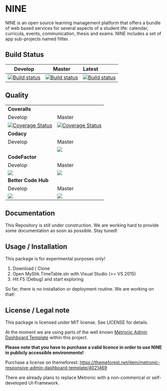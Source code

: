 # NINE
NINE is an open source learning management platform that offers a bundle of web based services for several aspects of a student life: calendar, curricula, events, communication, thesis and exams. NINE includes a set of app sub-projects named fillter.

## Build Status

|Develop|Master|Latest|
|:--:|:--:|:--|
|[![Build status](https://ci.appveyor.com/api/projects/status/lmlo7ee7aniloxyu/branch/master?svg=true)](https://ci.appveyor.com/project/AccelerateX/nine/branch/develop)|[![Build status](https://ci.appveyor.com/api/projects/status/lmlo7ee7aniloxyu/branch/master?svg=true)](https://ci.appveyor.com/project/AccelerateX/nine/branch/master)|[![Build status](https://ci.appveyor.com/api/projects/status/lmlo7ee7aniloxyu?svg=true)](https://ci.appveyor.com/project/AccelerateX/nine)

## Quality

<table>
  <tr>
    <td colspan="2"><b>Coveralls</b></td>
  </tr>
  <tr>
    <td>Develop</td>
    <td>Master</td>
  </tr>
  <tr>
    <td><a href='https://coveralls.io/github/AccelerateX-org/NINE?branch=develop'><img src='https://coveralls.io/repos/github/AccelerateX-org/NINE/badge.svg?branch=develop' alt='Coverage Status' /></a></td>
    <td><a href='https://coveralls.io/github/AccelerateX-org/NINE?branch=master'><img src='https://coveralls.io/repos/github/AccelerateX-org/NINE/badge.svg?branch=master' alt='Coverage Status' /></a>
</td>
  </tr>
  <tr>
    <td colspan="2"><b>Codacy</b></td>
  </tr>
  <tr>
    <td>Develop</td>
    <td>Master</td>
  </tr>
  <tr>
    <td></td>
    <td><a class="badge-align" href="https://www.codacy.com/app/AccelerateX/NINE"><img src="https://api.codacy.com/project/badge/Grade/841438839d07441c97478ec341517d8a"/></a></td>
  </tr>
  <tr>
    <td colspan="2"><b>CodeFactor</b></td>
  </tr>
  <tr>
    <td>Develop</td>
    <td>Master</td>
  </tr>
  <tr>
    <td><a href="https://www.codefactor.io/repository/github/acceleratex-org/nine/overview/develop"><img src="https://www.codefactor.io/repository/github/acceleratex-org/nine/badge/develop" /></a></td>
    <td><a href="https://www.codefactor.io/repository/github/acceleratex-org/nine/overview/master"><img src="https://www.codefactor.io/repository/github/acceleratex-org/nine/badge/master" /></a></td>
  </tr>
 <tr>
    <td colspan="2"><b>Better Code Hub</b></td>
  </tr>
  <tr>
    <td>Develop</td>
    <td>Master</td>
  </tr>
  <tr>
    <td><img src="https://bettercodehub.com/edge/badge/AccelerateX-org/NINE?branch=develop"></td>
    <td><img src="https://bettercodehub.com/edge/badge/AccelerateX-org/NINE?branch=master"></td>
  </tr>  
</table>

## Documentation ##
This Repository is still under construction. We are working hard to provide some documentation as soon as possible. Stay tuned!

## Usage / Installation ##

This package is for experimental purposes only! 

1. Download / Clone
2. Open MyStik.TimeTable.sln with Visual Studio (>= VS 2015)
3. Hit F5 (Debug) and start exploring

So far, there is no installation or deployment routine. We are working on that! 

## License / Legal note ##
This package is licensed under MIT license. See LICENSE for details.

At the moment we are using parts of the well known [Metronic Admin Dashboard Template](http://keenthemes.com/metronic-theme/) within this project. 

**Please note that you have to purchase a valid licence in order to use NINE in publicly accessible environments!**

Purchase a license on themeforest: https://themeforest.net/item/metronic-responsive-admin-dashboard-template/4021469

There are already plans to replace Metronic with a non-commerical or self-developed UI-Framework.

